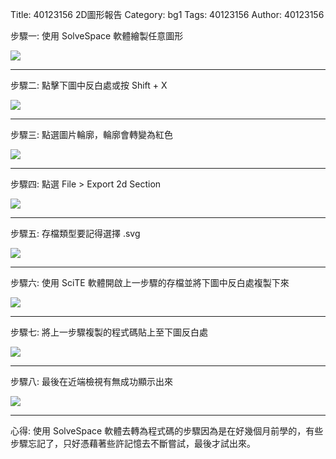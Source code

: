 Title: 40123156 2D圖形報告 
Category: bg1
Tags: 40123156 
Author: 40123156 

步驟一: 使用 SolveSpace 軟體繪製任意圖形

<img src="http://i.imgur.com/3aj7efs.jpg">

----

步驟二: 點擊下圖中反白處或按 Shift + X

<img src="http://i.imgur.com/BvzSfSv.jpg">

----

步驟三: 點選圖片輪廓，輪廓會轉變為紅色

<img src="http://i.imgur.com/L5uKOHx.jpg">

----

步驟四: 點選 File > Export 2d Section

<img src="http://i.imgur.com/FooCMbr.jpg">

----

步驟五: 存檔類型要記得選擇 .svg

<img src="http://i.imgur.com/y3Lm1Cv.jpg">

----

步驟六: 使用 SciTE 軟體開啟上一步驟的存檔並將下圖中反白處複製下來

<img src="http://i.imgur.com/0E8zlih.jpg">

----

步驟七: 將上一步驟複製的程式碼貼上至下圖反白處

<img src="http://i.imgur.com/tTSpgiz.jpg">

----

步驟八: 最後在近端檢視有無成功顯示出來

<img src="http://i.imgur.com/cYTgKfa.jpg">

----

心得: 使用 SolveSpace 軟體去轉為程式碼的步驟因為是在好幾個月前學的，有些步驟忘記了，只好憑藉著些許記憶去不斷嘗試，最後才試出來。